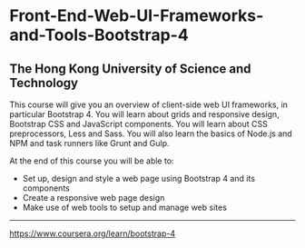 # Front-End-Web-UI-Frameworks-and-Tools-Bootstrap-4
## The Hong Kong University of Science and Technology

This course will give you an overview of client-side web UI frameworks, in particular Bootstrap 4. You will learn about grids and responsive design, Bootstrap CSS and JavaScript components. You will learn about CSS preprocessors, Less and Sass. You will also learn the basics of Node.js and NPM and task runners like Grunt and Gulp.

At the end of this course you will be able to:
- Set up, design and style a web page using Bootstrap 4 and its components
- Create a responsive web page design
- Make use of web tools to setup and manage web sites

---

https://www.coursera.org/learn/bootstrap-4

